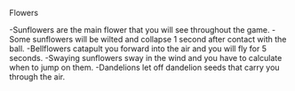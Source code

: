Flowers

-Sunflowers are the main flower that you will see throughout the game.
-Some sunflowers will be wilted and collapse 1 second after contact with the ball.
-Bellflowers catapult you forward into the air and you will fly for 5 seconds.
-Swaying sunflowers sway in the wind and you have to calculate when to jump on them.
-Dandelions let off dandelion seeds that carry you through the air.
